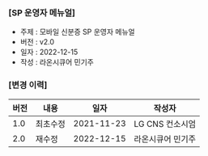 
### [SP 운영자 메뉴얼]

* 주제 : 모바일 신분증 SP 운영자 메뉴얼
* 버전 : v2.0
* 일자 : 2022-12-15
* 작성 : 라온시큐어 민기주

### [변경 이력]

| 버전|   내용  |   일자    |    작성자        |
|-----|---------|-----------|------------------|
| 1.0 | 최초수정| 2021-11-23| LG CNS 컨소시엄  |
| 2.0 |   재수정| 2022-12-15| 라온시큐어 민기주|

